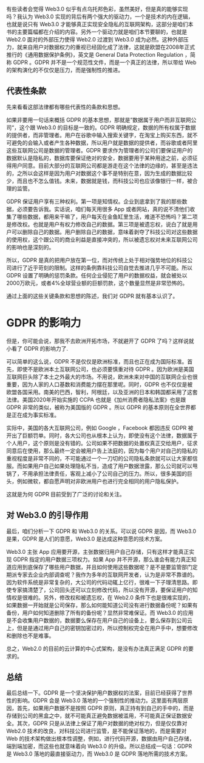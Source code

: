 有些读者会觉得 Web3.0 似乎有点乌托邦色彩，虽然美好，但是真的能够实现吗？我认为 Web3.0 实现的背后有两个强大的驱动力，一个是技术的内在逻辑，也就是说只有 Web3.0 才能够真正实现安全隐私的互联网架构，这部分是咱们本书的主要篇幅都在介绍的内容。另外一个驱动力就是咱们本节要聊的，也就是 Web2.0 面对的外部压力使得 Web2.0 过渡到 Web3.0 成为必然。这种外部压力，就来自用户对数据权力的重视已经固化成了法律，这就是欧盟在2008年正式推行的《通用数据保护条例》，英文是 General Data Protection Regulation ，简称 GDPR 。GDPR 并不是一个规范性文件，而是一个真正的法律，所以带给 Web 的架构演化的不仅仅是压力，而是强制性的推进。

## 代表性条款

先来看看这部法律都有哪些代表性的条款和思想。

如果非要用一句话来概括 GDPR 的基本思想，那就是”数据属于用户而非互联网公司“，这个跟 Web3.0 的目标是一致的。GDPR 明确规定，数据的所有权属于数据的提供者，而非管理者。用户在谷歌中输入搜索关键字，在淘宝上购买东西，就不可避免的会输入或者产生各种数据，所以用户就是数据的提供者，而谷歌或者阿里这些互联网公司是数据的管理者。GDPR 要求作为管理者的公司们要保证用户的数据默认是隐私的，数据库要保证绝对的安全，数据要用于某种用途之前，必须征得用户同意。目前大部分的互联网公司都是游走在这个法律的边缘的，甚至是违法的，之所以会这样是因为用户对数据这个事不是特别在意，因为生成的数据比较少，而且也不怎么值钱。未来，数据就是钱，而科技公司也应该像银行一样，被合理的监管。

GDPR 保证用户享有三种权利。第一项是知情权。企业到底拿到了我的那些数据，必须要告诉我。实话说，咱们每天用很多 App 或者网站，真的说不清他们收集了哪些数据，都用来干嘛了，用户每天在金鱼缸里生活，难道不恐怖吗？第二项是修改权。也就是用户有权力修改自己的数据。第三项是被遗忘权，说白了就是用户可以删除自己的数据。用户删除自己的数据，意味着剥夺了科技公司对这些数据的使用权，这个跟公司的商业利益是直接冲突的，所以被遗忘权对未来互联网公司的影响也是深刻的。

所以，GDPR 是真的把用户放在第一位，而对传统上处于相对强势地位的科技公司进行了近乎苛刻的限制。这样的条例靠科技公司自觉去推进几乎不可能。所以 GDPR 设置了明确的惩罚条款。任何企业侵犯了用户的数据权益，就会被处以2000万欧元，或者4%全球营业额的巨额罚款，这个数量显然是非常恐怖的。

通过上面的这些关键条款和思想的陈述，我们对 GDPR 就有基本认识了。

# GDPR 的影响力

但是，你可能会说，那我不去欧洲开拓市场，不就避开了 GDPR 了吗？这样说就小看了 GDPR 的影响力了.

可以简单的这么说，GDPR 不是仅仅是欧洲标准，而且也正在成为国际标准。首先，即使不是欧洲本土互联网公司，也必须要慎重对待 GDPR 。因为欧洲是美国互联网巨头除了本土之外最大的市场。不用说，欧洲未来对中国的互联网企业也很重要，因为人家的人口基数和消费能力摆在那里呢。同时，GDPR 也不仅仅是被欧盟各国采用。南美的巴西，智利，阿根廷，以及亚洲的日本和韩国都采用了这套法律。美国2020年开始实施的 CCPA 也就是《加州消费者隐私法案》也是跟 GDPR 非常的类似，被称为美国版的 GDPR 。所以 GDPR 的基本原则在全世界都是正在成为事实标准。

实际中，美国的各大互联网公司，例如 Google ，Facebook 都因违反 GDPR 被开出了巨额罚单。同时，各大公司也从根本上认为，即使没有这个法律，数据属于个人用户，这个原则是没有错的。公司如果不把数据的处置权真正交给用户，征求同意后在使用，那么最终一定会被用户告上法庭的，因为每个用户对自己的隐私的重视程度是非常不同的，不可能通过一个一刀切的公司隐私条款就可以让大家都信服。而如果用户自己如果处理隐私不当，造成了用户数据泄露，那么公司就可以甩锅了，不用承担法律责任，客观上减小了公司自己的压力。所以，很多美国的巨头，例如微软，都自愿声明对非欧洲用户也进行完全相同的用户隐私保护。

这就是为何 GDPR 目前受到了广泛的讨论和关注。

## 对 Web3.0 的引导作用

最后，咱们分析一下 GDPR 和 Web3.0 的关系。可以说 GDPR 是因，而 Web3.0 是果，GDPR 是人们的意愿，Web3.0 是达成这种意愿的技术方案。

Web3.0 主张 App 应用要开源，主张数据归用户自己存储，只有这样才能真正实现 GDPR 指定的用户数据三项权力。如果 App 并不开源，那么谁会有能力真正知道应用到底保存了哪些用户数据，并且如何使用这些数据呢？是不是要监管部门定期派专家去企业内部调查呢？我作为多年的互联网开发者，认为是非常不靠谱的。因为软件系统是非常复杂的，大公司的代码动辄上亿行，很难一下子理清思路。即使专家搞清楚了，公司回头还可以立刻修改代码，所以没有开源，要保证用户的知情权是很难的。另外，修改权和被遗忘权，在 Web2.0 条件下也是很难实现的，如果数据一开始就是公司保存，那么如何能知道公司没有进行数据备份呢？如果有备份，用户如何知道删除了所有的备份呢？显然非常难保证。而 Web3.0 的应用是不会收集用户数据的，数据要么保存在用户自己的设备上，要么保存到公司云上，但是是通过用户自己的密钥加密过的，所以控制权完全在用户手中，想要修改和删除也不是难事。

总之，Web2.0 的目前的云计算的中心式架构，是没有办法真正满足 GDPR 的要求的。

## 总结

最后总结一下。GDPR 是一个坚决保护用户数据权的法案，目前已经获得了世界性的影响。GDPR 会是 Web3.0 落地的一个强制性的推动力。这里面有两层原因，首先，如果用户数据不是按照 GDPR 原则，真正持有到自己的手中的，而是存储到公司的黑盒之中，就不可能真正避免数据被滥用，不可能真正保证数据安全。其次，GDPR 只是从法律上保证了用户对数据的绝对权力，但是仅仅靠对 Web2.0 技术的改良，对科技公司进行监管，是不能保证落地的，而是需要对 Web 的技术架构做出根本性调整，例如，进行代码开源，数据由用户自己存储，端到端加密，而这些也就意味着向 Web3.0 的升级。所以总结成一句话：GDPR 是 Web3.0 落地的最直接驱动力，而 Web3.0 是 GDPR 落地所需的技术方案。
